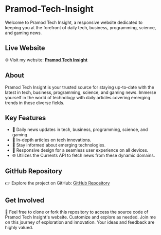# Pramod-Tech-Insight

Welcome to Pramod Tech Insight, a responsive website dedicated to keeping you at the forefront of daily tech, business, programming, science, and gaming news.

## Live Website

🌐 Visit my website: [**Pramod Tech Insight**](https://pramodtechnews.iblogger.org/)

## About

Pramod Tech Insight is your trusted source for staying up-to-date with the latest in tech, business, programming, science, and gaming news. Immerse yourself in the world of technology with daily articles covering emerging trends in these diverse fields.

## Key Features

- 📰 Daily news updates in tech, business, programming, science, and gaming.
- 🚀 In-depth articles on tech innovations.
- 🌟 Stay informed about emerging technologies.
- 📱 Responsive design for a seamless user experience on all devices.
- 🌐 Utilizes the Currents API to fetch news from these dynamic domains.

## GitHub Repository

👉 Explore the project on GitHub: [GitHub Repository](https://github.com/pramodsoman/Pramod-Tech-Insight/tree/main/Pramod-Tech-Insight)

## Get Involved

🙌 Feel free to clone or fork this repository to access the source code of Pramod Tech Insight's website. Customize and explore as needed. Join me on this journey of exploration and innovation. Your ideas and feedback are highly valued.


